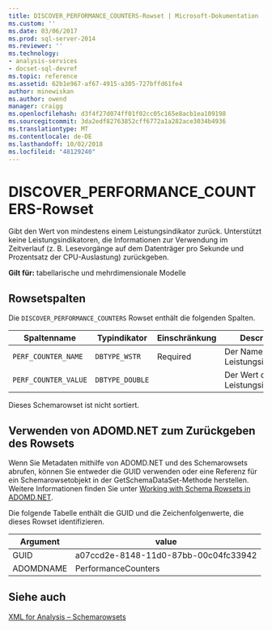 ```yaml
---
title: DISCOVER_PERFORMANCE_COUNTERS-Rowset | Microsoft-Dokumentation
ms.custom: ''
ms.date: 03/06/2017
ms.prod: sql-server-2014
ms.reviewer: ''
ms.technology:
- analysis-services
- docset-sql-devref
ms.topic: reference
ms.assetid: 62b1e967-af67-4915-a305-727bffd61fe4
author: minewiskan
ms.author: owend
manager: craigg
ms.openlocfilehash: d3f4f27d074ff01f02cc05c165e8acb1ea109198
ms.sourcegitcommit: 3da2edf82763852cff6772a1a282ace3034b4936
ms.translationtype: MT
ms.contentlocale: de-DE
ms.lasthandoff: 10/02/2018
ms.locfileid: "48129240"
---
```

# <a name="discoverperformancecounters-rowset"></a>DISCOVER_PERFORMANCE_COUNTERS-Rowset
  Gibt den Wert von mindestens einem Leistungsindikator zurück. Unterstützt keine Leistungsindikatoren, die Informationen zur Verwendung im Zeitverlauf (z. B. Lesevorgänge auf dem Datenträger pro Sekunde und Prozentsatz der CPU-Auslastung) zurückgeben.  
  
 **Gilt für:** tabellarische und mehrdimensionale Modelle  
  
## <a name="rowset-columns"></a>Rowsetspalten  
 Die `DISCOVER_PERFORMANCE_COUNTERS` Rowset enthält die folgenden Spalten.  
  
|Spaltenname|Typindikator|Einschränkung|Description|  
|-----------------|--------------------|-----------------|-----------------|  
|`PERF_COUNTER_NAME`|`DBTYPE_WSTR`|Required|Der Name des Leistungsindikators.|  
|`PERF_COUNTER_VALUE`|`DBTYPE_DOUBLE`||Der Wert des Leistungsindikators.|  
  
 Dieses Schemarowset ist nicht sortiert.  
  
## <a name="using-adomdnet-to-return-the-rowset"></a>Verwenden von ADOMD.NET zum Zurückgeben des Rowsets  
 Wenn Sie Metadaten mithilfe von ADOMD.NET und des Schemarowsets abrufen, können Sie entweder die GUID verwenden oder eine Referenz für ein Schemarowsetobjekt in der GetSchemaDataSet-Methode herstellen. Weitere Informationen finden Sie unter [Working with Schema Rowsets in ADOMD.NET](../../../relational-databases/native-client-ole-db-rowsets/rowsets.md).  
  
 Die folgende Tabelle enthält die GUID und die Zeichenfolgenwerte, die dieses Rowset identifizieren.  
  
|Argument|value|  
|--------------|-----------|  
|GUID|a07ccd2e-8148-11d0-87bb-00c04fc33942|  
|ADOMDNAME|PerformanceCounters|  
  
## <a name="see-also"></a>Siehe auch  
 [XML for Analysis – Schemarowsets](xml-for-analysis-schema-rowsets.md)  
  
  
